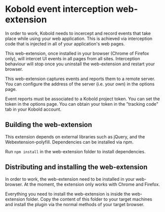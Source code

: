 # Kobold event interception web-extension

In order to work, Kobold needs to incercept and record events that take place while using your web application. This is achieved via interception code that is injected in all of your application's web pages. 

This web-extension, once installed in your browser (Chrome of Firefox only), will intercet UI events in all pages from all sites. Interception behaviour will stop once you uninstall the web-extension and restart your browser.

This web-extension captures events and reports them to a remote server. You can configure the address of the server (i.e. your own) in the options page. 

Event reports must be associated to a Kobold project token. You can set the token in the options page. You can obtain your token in the "tracking code" tab in your Kobold account. 

## Building the web-extension

This extension depends on external libraries such as jQuery, and the Webextension-polyfill. Dependencies can be installed via npm. 

Run ```npm install``` in the web-extension folder to install dependencies. 

## Distributing and installing the web-extension

In order to work, the web-extension need to be installed in your web-browser. At the moment, the extension only works with Chrome and Firefox. 

Everything you need to install the web-extension is inside the web-extension folder. Copy the content of this folder to your target machines and install the plugin via the normal methods of your target browser. 



